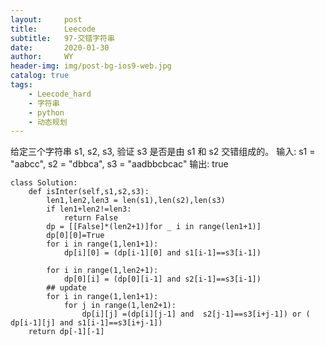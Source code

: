 ```yaml
---
layout:     post
title:      Leecode
subtitle:   97-交错字符串
date:       2020-01-30
author:     WY
header-img: img/post-bg-ios9-web.jpg
catalog: true
tags:
    - Leecode_hard
    - 字符串
    - python
    - 动态规划
---
```

给定三个字符串 s1, s2, s3, 验证 s3 是否是由 s1 和 s2 交错组成的。
输入: s1 = "aabcc", s2 = "dbbca", s3 = "aadbbcbcac"
输出: true

```
class Solution:
    def isInter(self,s1,s2,s3):
        len1,len2,len3 = len(s1),len(s2),len(s3)
        if len1+len2!=len3:
            return False
        dp = [[False]*(len2+1)]for _ i in range(len1+1)]
        dp[0][0]=True
        for i in range(1,len1+1):
            dp[i][0] = (dp[i-1][0] and s1[i-1]==s3[i-1])
        
        for i in range(1,len2+1):
            dp[0][i] = (dp[0][i-1] and s2[i-1]==s3[i-1])
        ## update
        for i in range(1,len1+1):
            for j in range(1,len2+1):
                dp[i][j] =(dp[i][j-1] and  s2[j-1]==s3[i+j-1]) or ( dp[i-1][j] and s1[i-1]==s3[i+j-1])
    return dp[-1][-1] 
```

